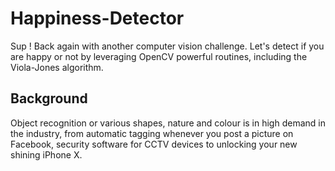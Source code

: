 # Happiness-Detector

Sup ! Back again with another computer vision challenge. Let's detect if you are happy or not by leveraging OpenCV powerful routines, including the Viola-Jones algorithm.

## Background

Object recognition or various shapes, nature and colour is in high demand in the industry, from automatic tagging whenever you post a picture on Facebook, security software for CCTV devices to unlocking your new shining iPhone X.
